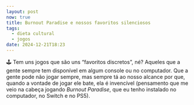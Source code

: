 ```yaml
---
layout: post
now: true
title: Burnout Paradise e nossos favoritos silenciosos
tags:
  - dieta cultural
  - jogos
date: 2024-12-21T18:23
---
```

🕹️ Tem uns jogos que são uns “favoritos discretos”, né? Aqueles que a gente sempre tem disponível em algum console ou no computador. Que a gente pode não jogar sempre, mas sempre tá ao nosso alcance por que, quando a vontade de jogar ele bate, ela é invencível (pensamento que me veio na cabeça jogando _Burnout Paradise_, que eu tenho instalado no computador, no Switch e no PS5).